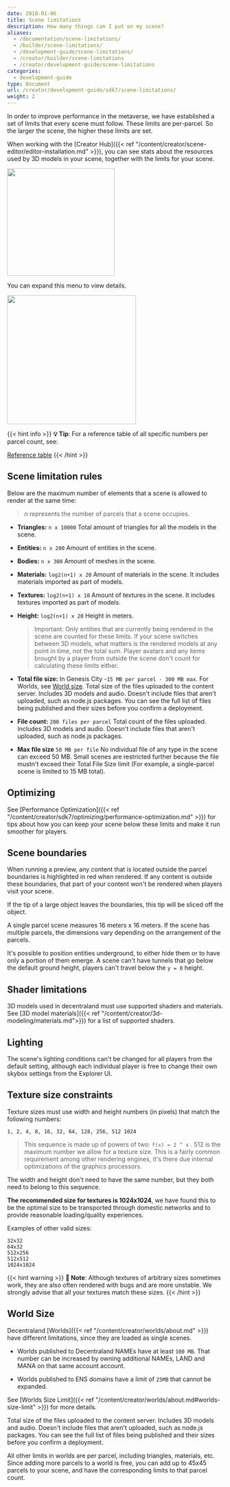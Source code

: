 ```yaml
---
date: 2018-01-06
title: Scene limitations
description: How many things can I put on my scene?
aliases:
  - /documentation/scene-limitations/
  - /builder/scene-limitations/
  - /development-guide/scene-limitations/
  - /creator/builder/scene-limitations
  - /creator/development-guide/scene-limitations
categories:
  - development-guide
type: Document
url: /creator/development-guide/sdk7/scene-limitations/
weight: 2
---
```


In order to improve performance in the metaverse, we have established a set of limits that every scene must follow. These limits are per-parcel. So the larger the scene, the higher these limits are set.

When working with the [Creator Hub]({{< ref "/content/creator/scene-editor/editor-installation.md" >}}), you can see stats about the resources used by 3D models in your scene, together with the limits for your scene.

<img src="/images/editor/triangle-limit1.png" width="250" />

You can expand this menu to view details.

<img src="/images/editor/triangle-limit2.png" width="300" />

{{< hint info >}}
**💡 Tip**: For a reference table of all specific numbers per parcel count, see:

[Reference table](https://docs.google.com/spreadsheets/d/1BTm0C20PqdQDAN7vOQ6FpnkVncPecJt-EwTSNHzrsmg/edit#gid=0)
{{< /hint >}}

## Scene limitation rules

Below are the maximum number of elements that a scene is allowed to render at the same time:

> _n_ represents the number of parcels that a scene occupies.

- **Triangles:** `n x 10000` Total amount of triangles for all the models in the scene.
- **Entities:** `n x 200` Amount of entities in the scene.
- **Bodies:** `n x 300` Amount of meshes in the scene.
- **Materials:** `log2(n+1) x 20` Amount of materials in the scene. It includes materials imported as part of models.
- **Textures:** `log2(n+1) x 10` Amount of textures in the scene. It includes textures imported as part of models.
- **Height:** `log2(n+1) x 20` Height in meters.

  > Important: Only entities that are currently being rendered in the scene are counted for these limits. If your scene switches between 3D models, what matters is the rendered models at any point in time, not the total sum. Player avatars and any items brought by a player from outside the scene don't count for calculating these limits either.

- **Total file size:** In Genesis City -`15 MB per parcel - 300 MB max`. For Worlds, see [World size](#world-size). Total size of the files uploaded to the content server. Includes 3D models and audio. Doesn't include files that aren't uploaded, such as node.js packages. You can see the full list of files being published and their sizes before you confirm a deployment.

- **File count:** `200 files per parcel` Total count of the files uploaded. Includes 3D models and audio. Doesn't include files that aren't uploaded, such as node.js packages.

- **Max file size** `50 MB per file` No individual file of any type in the scene can exceed 50 MB. Small scenes are restricted further because the file mustn't exceed their Total File Size limit (For example, a single-parcel scene is limited to 15 MB total).

## Optimizing

See [Performance Optimization]({{< ref "/content/creator/sdk7/optimizing/performance-optimization.md" >}}) for tips about how you can keep your scene below these limits and make it run smoother for players.

## Scene boundaries

When running a preview, any content that is located outside the parcel boundaries is highlighted in red when rendered. If any content is outside these boundaries, that part of your content won't be rendered when players visit your scene.

If the tip of a large object leaves the boundaries, this tip will be sliced off the object.

A single parcel scene measures 16 meters x 16 meters. If the scene has multiple parcels, the dimensions vary depending on the arrangement of the parcels.

It's possible to position entities underground, to either hide them or to have only a portion of them emerge. A scene can't have tunnels that go below the default ground height, players can't travel below the `y = 0` height.

## Shader limitations

3D models used in decentraland must use supported shaders and materials. See [3D model materials]({{< ref "/content/creator/3d-modeling/materials.md">}}) for a list of supported shaders.

## Lighting

The scene's lighting conditions can't be changed for all players from the default setting, although each individual player is free to change their own skybox settings from the Explorer UI.

## Texture size constraints

Texture sizes must use width and height numbers (in pixels) that match the following numbers:

```
1, 2, 4, 8, 16, 32, 64, 128, 256, 512 1024
```

> This sequence is made up of powers of two: `f(x) = 2 ^ x` . 512 is the maximum number we allow for a texture size. This is a fairly common requirement among other rendering engines, it's there due internal optimizations of the graphics processors.

The width and height don't need to have the same number, but they both need to belong to this sequence.

**The recommended size for textures is 1024x1024**, we have found this to be the optimal size to be transported through domestic networks and to provide reasonable loading/quality experiences.

Examples of other valid sizes:

```
32x32
64x32
512x256
512x512
1024x1024
```

{{< hint warning >}}
**📔 Note**: Although textures of arbitrary sizes sometimes work, they are also often rendered with bugs and are more unstable. We strongly advise that all your textures match these sizes.
{{< /hint >}}

## World Size

Decentraland [Worlds]({{< ref "/content/creator/worlds/about.md" >}}) have different limitations, since they are loaded as single scenes.

- Worlds published to Decentraland NAMEs have at least `100 MB`. That number can be increased by owning additional NAMEs, LAND and MANA on that same account account.

- Worlds published to ENS domains have a limit of `25MB` that cannot be expanded.

See [Worlds Size Limit]({{< ref "/content/creator/worlds/about.md#worlds-size-limit" >}}) for more details.

Total size of the files uploaded to the content server. Includes 3D models and audio. Doesn't include files that aren't uploaded, such as node.js packages. You can see the full list of files being published and their sizes before you confirm a deployment.

All other limits in worlds are per parcel, including triangles, materials, etc.
Since adding more parcels to a world is free, you can add up to 45x45 parcels to your scene, and have the corresponding limits to that parcel count.
